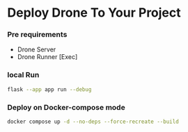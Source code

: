 # Deploy Drone To Your Project

### Pre requirements
- Drone Server
- Drone Runner [Exec]

### local Run
```bash
flask --app app run --debug
```

### Deploy on Docker-compose mode
```bash
docker compose up -d --no-deps --force-recreate --build
```
